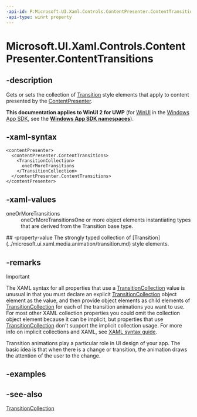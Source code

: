 ```yaml
---
-api-id: P:Microsoft.UI.Xaml.Controls.ContentPresenter.ContentTransitions
-api-type: winrt property
---
```


<!-- Property syntax
public Windows.UI.Xaml.Media.Animation.TransitionCollection ContentTransitions { get;  set; }
-->

# Microsoft.UI.Xaml.Controls.ContentPresenter.ContentTransitions

## -description
Gets or sets the collection of [Transition](../microsoft.ui.xaml.media.animation/transition.md) style elements that apply to content presented by the [ContentPresenter](contentpresenter.md).

**This documentation applies to WinUI 2 for UWP** (for [WinUI](/windows/apps/winui/winui3/) in the [Windows App SDK](/windows/apps/windows-app-sdk/), see the **[Windows App SDK namespaces](/windows/windows-app-sdk/api/winrt/)**).

## -xaml-syntax
```xaml
<contentPresenter>
  <contentPresenter.ContentTransitions>
    <TransitionCollection>
      oneOrMoreTransitions
    </TransitionCollection>
  </contentPresenter.ContentTransitions>
</contentPresenter>
```


## -xaml-values
<dl><dt>oneOrMoreTransitions</dt><dd>oneOrMoreTransitionsOne or more object elements instantiating types that are derived from the Transition base type.</dd>
</dl>
## -property-value
The strongly typed collection of [Transition](../microsoft.ui.xaml.media.animation/transition.md) style elements.

## -remarks
> [!IMPORTANT]
> The XAML syntax for all properties that use a [TransitionCollection](../microsoft.ui.xaml.media.animation/transitioncollection.md) value is unusual in that you must declare an explicit [TransitionCollection](../microsoft.ui.xaml.media.animation/transitioncollection.md) object element as the value, and then provide object elements as child elements of [TransitionCollection](../microsoft.ui.xaml.media.animation/transitioncollection.md) for each of the transition animations you want to use. For most other XAML collection properties you could omit the collection object element because it can be implicit, but properties that use [TransitionCollection](../microsoft.ui.xaml.media.animation/transitioncollection.md) don't support the implicit collection usage. For more info on implicit collections and XAML, see [XAML syntax guide](/windows/uwp/xaml-platform/xaml-syntax-guide).

Transition animations play a particular role in UI design of your app. The basic idea is that when there is a change or transition, the animation draws the attention of the user to the change.
<!-- For more info, see  Transition animations and theme animations.-->

## -examples

## -see-also
[TransitionCollection](../microsoft.ui.xaml.media.animation/transitioncollection.md)
